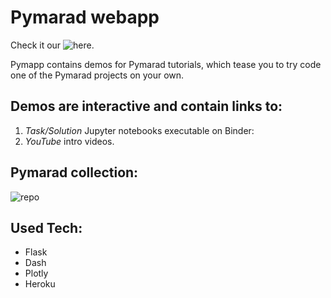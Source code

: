 # Pymarad webapp

Check it our ![here](http://palec.eu.pythonanywhere.com).

Pymapp contains demos for Pymarad tutorials, which tease you to try code one of the Pymarad projects on your own.

## Demos are interactive and contain links to:
1. *Task/Solution* Jupyter notebooks executable on Binder:
2. *YouTube* intro videos.

## Pymarad collection:
![repo](https://github.com/palec87/pymarad)

## Used Tech:
 * Flask
 * Dash
 * Plotly
 * Heroku
